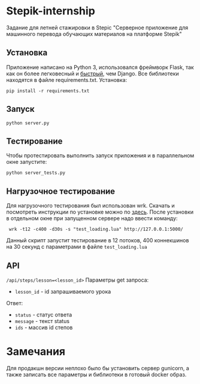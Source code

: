 # Stepik-internship
Задание для летней стажировки в Stepic "Серверное приложение для машинного перевода обучающих материалов на платформе Stepik"

## Установка
Приложение написано на Python 3, использовался фреймворк Flask, так как он более легковесный и [быстрый](http://klen.github.io/py-frameworks-bench/), чем Django. Все библиотеки находятся в файле requirements.txt. Установка:
```
pip install -r requirements.txt
```

## Запуск
```
python server.py
```
## Тестирование
Чтобы протестировать выполнить запуск приложения и в параллельном окне запустите:
```
python server_tests.py
```
## Нагрузочное тестирование
Для нагрузочного тестирования был использован wrk. Скачать и посмотреть инструкции по установке можно по [здесь](https://github.com/wg/wrk/wiki/Installing-Wrk-on-Linux). После установки в отдельном окне при запущенном сервере надо ввести команду:
```
 wrk -t12 -c400 -d30s -s "test_loading.lua" http://127.0.0.1:5000/
```
Данный скрипт запустит тестирование в 12 потоков, 400 коннекшинов на 30 секунд с параметрами в файле `test_loading.lua`
## API
`/api/steps/lesson=<lesson_id>`
Параметры get запроса:

* `lesson_id` - id запрашиваемого урока

Ответ:

* `status` - статус ответа
* `message` - текст status
* `ids` - массив id степов

# Замечания
Для продакшн версии неплохо было бы установить сервер gunicorn, а также записать все параметры и библиотеки в готовый docker образ.
